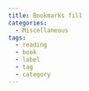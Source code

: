 ```yaml
---
title: Bookmarks fill
categories:
  - Miscellaneous
tags:
  - reading
  - book
  - label
  - tag
  - category
---
```

